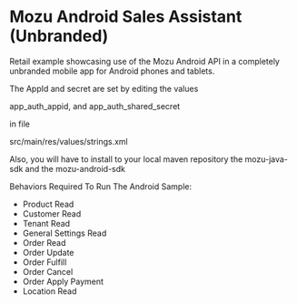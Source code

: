 Mozu Android Sales Assistant (Unbranded)
==========================

Retail example showcasing use of the Mozu Android API in a completely unbranded mobile app for Android phones and tablets.

The AppId and secret are set by editing the values 

  app_auth_appid, and
  app_auth_shared_secret

in file

  src/main/res/values/strings.xml

Also, you will have to install to your local maven repository the mozu-java-sdk and the mozu-android-sdk

Behaviors Required To Run The Android Sample:

+ Product Read
+ Customer Read
+ Tenant Read
+ General Settings Read
+ Order Read
+ Order Update
+ Order Fulfill
+ Order Cancel
+ Order Apply Payment
+ Location Read 


